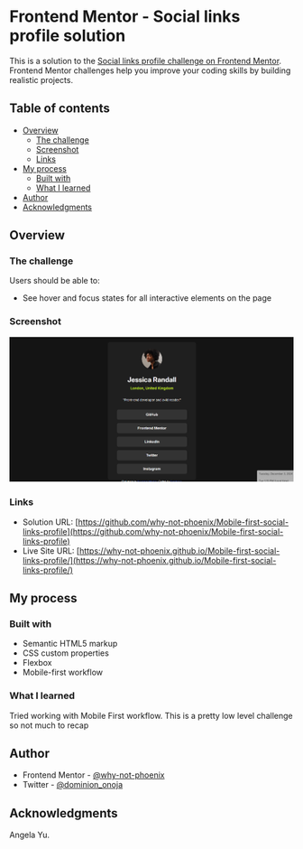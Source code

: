 # Frontend Mentor - Social links profile solution

This is a solution to the [Social links profile challenge on Frontend Mentor](https://www.frontendmentor.io/challenges/social-links-profile-UG32l9m6dQ). Frontend Mentor challenges help you improve your coding skills by building realistic projects. 

## Table of contents

- [Overview](#overview)
  - [The challenge](#the-challenge)
  - [Screenshot](#screenshot)
  - [Links](#links)
- [My process](#my-process)
  - [Built with](#built-with)
  - [What I learned](#what-i-learned)
- [Author](#author)
- [Acknowledgments](#acknowledgments)

## Overview

### The challenge

Users should be able to:

- See hover and focus states for all interactive elements on the page

### Screenshot

![](./screenshot.png)

### Links

- Solution URL: [https://github.com/why-not-phoenix/Mobile-first-social-links-profile](https://github.com/why-not-phoenix/Mobile-first-social-links-profile)
- Live Site URL: [https://why-not-phoenix.github.io/Mobile-first-social-links-profile/](https://why-not-phoenix.github.io/Mobile-first-social-links-profile/)

## My process

### Built with

- Semantic HTML5 markup
- CSS custom properties
- Flexbox
- Mobile-first workflow

### What I learned

Tried working with Mobile First workflow.
This is a pretty low level challenge so not much to recap

## Author

- Frontend Mentor - [@why-not-phoenix](https://www.frontendmentor.io/profile/why-not-phoenix)
- Twitter - [@dominion_onoja](https://x.com/dominion_onoja?t=RAWgmHy3YlUySDiPDnZS2g&s=09)

## Acknowledgments

Angela Yu.
